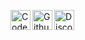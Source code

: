 
[<img align="left" alt="CodeWars: anonguy" width="32px" src="https://cdn.jsdelivr.net/npm/simple-icons@3/icons/codewars.svg" />][codewars]
[<img align="left" alt="Github Gists: anonguy" width="32px" src="https://cdn.jsdelivr.net/npm/simple-icons@3/icons/github.svg" />][github-gist]
[<img align="left" alt="Discord: jerbob#1337" width="32px" src="https://cdn.jsdelivr.net/npm/simple-icons@3/icons/discord.svg" />][discord]

[codewars]: https://www.codewars.com/users/AnonGuy
[github-gist]: https://gist.github.com/anonguy
[discord]: https://discordapp.com/users/140605665772175361
